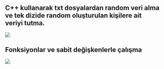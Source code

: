 
## C++ kullanarak txt dosyalardan random veri alma ve tek dizide random oluşturulan kişilere ait veriyi tutma.
![](https://i.ibb.co/f1T25NB/code2.png)
## Fonksiyonlar ve sabit değişkenlerle çalışma
![](https://i.ibb.co/XtXCvZc/code.png)

